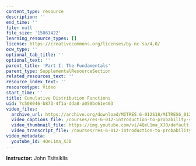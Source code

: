 ```yaml
---
content_type: resource
description: ''
end_time: ''
file: null
file_size: '15861422'
learning_resource_types: []
license: https://creativecommons.org/licenses/by-nc-sa/4.0/
ocw_type: ''
optional_tab_title: ''
optional_text: ''
parent_title: 'Part I: The Fundamentals'
parent_type: SupplementalResourceSection
related_resources_text: ''
resource_index_text: ''
resourcetype: Video
start_time: ''
title: Cumulative Distribution Functions
uid: 7c508046-b873-4f1a-dda8-a050bc61e403
video_files:
  archive_url: https://archive.org/download/MITRES.6-012S18/MITRES6_012S18_L08-07_300k.mp4
  video_captions_file: /courses/res-6-012-introduction-to-probability-spring-2018/4a2c084ba5d457ceb99bbe11522f5941_4QeL1ma_XJ0.vtt
  video_thumbnail_file: https://img.youtube.com/vi/4QeL1ma_XJ0/default.jpg
  video_transcript_file: /courses/res-6-012-introduction-to-probability-spring-2018/ee8d9aa45da93f390f69e89098aa2081_4QeL1ma_XJ0.pdf
video_metadata:
  youtube_id: 4QeL1ma_XJ0
---
```


**Instructor:** John Tsitsiklis

